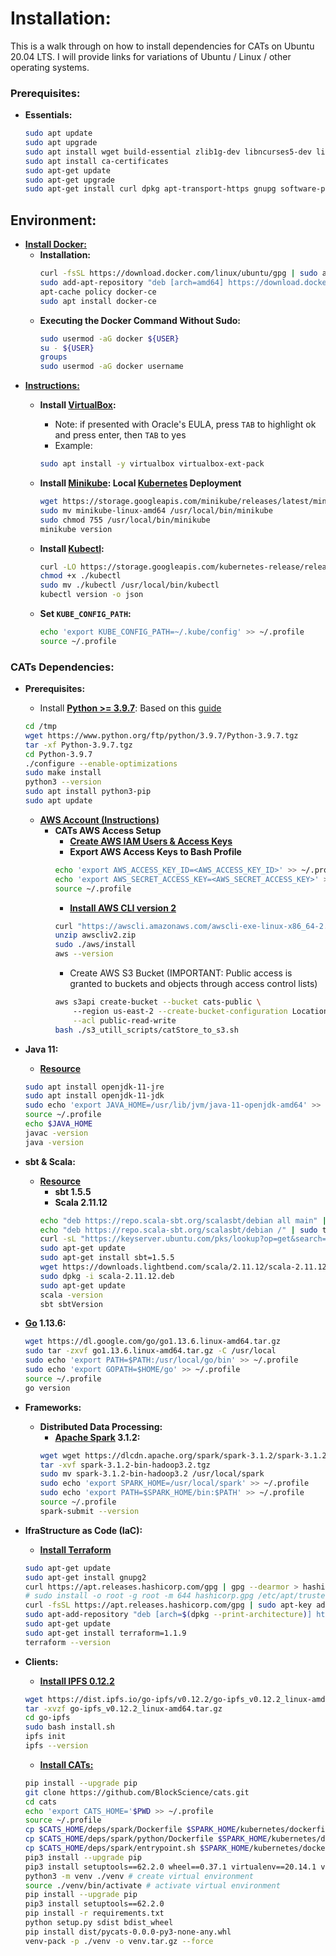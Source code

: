 # Installation:
This is a walk through on how to install dependencies for CATs on Ubuntu 20.04 LTS. 
I will provide links for variations of Ubuntu / Linux / other operating systems.

### Prerequisites:
* **Essentials:**
  ```bash
  sudo apt update
  sudo apt upgrade
  sudo apt install wget build-essential zlib1g-dev libncurses5-dev libgdbm-dev libnss3-dev libssl-dev libreadline-dev libffi-dev
  sudo apt install ca-certificates
  sudo apt-get update
  sudo apt-get upgrade
  sudo apt-get install curl dpkg apt-transport-https gnupg software-properties-common git zlib1g-dev
  ```

## Environment:
* **[Install Docker:](https://www.digitalocean.com/community/tutorials/how-to-install-and-use-docker-on-ubuntu-20-04)**
  * **Installation:**
    ```bash
    curl -fsSL https://download.docker.com/linux/ubuntu/gpg | sudo apt-key add -
    sudo add-apt-repository "deb [arch=amd64] https://download.docker.com/linux/ubuntu focal stable"
    apt-cache policy docker-ce
    sudo apt install docker-ce
    ```
  * **Executing the Docker Command Without Sudo:**
    ```bash
    sudo usermod -aG docker ${USER}
    su - ${USER}
    groups
    sudo usermod -aG docker username
    ```
* [**Instructions:**](https://phoenixnap.com/kb/install-minikube-on-ubuntu)
  * **Install [VirtualBox](https://www.virtualbox.org/):**
    * Note: if presented with Oracle's EULA, press `TAB` to highlight ok and press enter, then `TAB` to yes
    * Example:  
    ```bash
    sudo apt install -y virtualbox virtualbox-ext-pack
    ```
    
  * **Install [Minikube](https://minikube.sigs.k8s.io/docs/): Local [Kubernetes](https://kubernetes.io/) Deployment**
    ```bash
    wget https://storage.googleapis.com/minikube/releases/latest/minikube-linux-amd64
    sudo mv minikube-linux-amd64 /usr/local/bin/minikube
    sudo chmod 755 /usr/local/bin/minikube
    minikube version
    ```
  * **Install [Kubectl](https://kubernetes.io/docs/tasks/tools/):**
    ```bash
    curl -LO https://storage.googleapis.com/kubernetes-release/release/`curl -s https://storage.googleapis.com/kubernetes-release/release/stable.txt`/bin/linux/amd64/kubectl
    chmod +x ./kubectl
    sudo mv ./kubectl /usr/local/bin/kubectl
    kubectl version -o json
    ```
  * **Set `KUBE_CONFIG_PATH`:**
    ```bash
    echo 'export KUBE_CONFIG_PATH=~/.kube/config' >> ~/.profile
    source ~/.profile
    ```

### CATs Dependencies:

* **Prerequisites:**
  * Install **[Python >= 3.9.7](https://www.python.org/downloads/release/python-397/)**: Based on this [guide](https://phoenixnap.com/kb/how-to-install-python-3-ubuntu#ftoc-heading-6)
  ```bash
  cd /tmp
  wget https://www.python.org/ftp/python/3.9.7/Python-3.9.7.tgz
  tar -xf Python-3.9.7.tgz
  cd Python-3.9.7
  ./configure --enable-optimizations
  sudo make install
  python3 --version
  sudo apt install python3-pip
  sudo apt update
  ```
  * [**AWS Account (Instructions)**](https://aws.amazon.com/premiumsupport/knowledge-center/create-and-activate-aws-account/)
    * **CATs AWS Access Setup**
      * [**Create AWS IAM Users & Access Keys**](https://aws.amazon.com/premiumsupport/knowledge-center/create-access-key/)
      * **Export AWS Access Keys to Bash Profile**
      ```bash
      echo 'export AWS_ACCESS_KEY_ID=<AWS_ACCESS_KEY_ID>' >> ~/.profile
      echo 'export AWS_SECRET_ACCESS_KEY=<AWS_SECRET_ACCESS_KEY>' >> ~/.profile
      source ~/.profile
      ```
      * [**Install AWS CLI version 2**](https://docs.aws.amazon.com/cli/latest/userguide/getting-started-version.html)
      ```bash
      curl "https://awscli.amazonaws.com/awscli-exe-linux-x86_64-2.0.30.zip" -o "awscliv2.zip"
      unzip awscliv2.zip
      sudo ./aws/install
      aws --version
      ```
      * Create AWS S3 Bucket (IMPORTANT: Public access is granted to buckets and objects through access control lists)
      ```bash
      aws s3api create-bucket --bucket cats-public \ 
          --region us-east-2 --create-bucket-configuration LocationConstraint=us-east-2 \
          --acl public-read-write
      bash ./s3_utill_scripts/catStore_to_s3.sh
      ```

* **Java 11:**
  * [**Resource**](https://www.digitalocean.com/community/tutorials/how-to-install-java-with-apt-on-ubuntu-20-04)
  ```bash
  sudo apt install openjdk-11-jre
  sudo apt install openjdk-11-jdk
  sudo echo 'export JAVA_HOME=/usr/lib/jvm/java-11-openjdk-amd64' >> ~/.profile
  source ~/.profile
  echo $JAVA_HOME
  javac -version
  java -version
  ```
* **sbt & Scala:**
  * [**Resource**](https://www.scala-sbt.org/download.html?_ga=2.195232236.1901884640.1633358692-54053138.1633358495)
    * **sbt 1.5.5**
    * **Scala 2.11.12**
    ```bash
    echo "deb https://repo.scala-sbt.org/scalasbt/debian all main" | sudo tee /etc/apt/sources.list.d/sbt.list
    echo "deb https://repo.scala-sbt.org/scalasbt/debian /" | sudo tee /etc/apt/sources.list.d/sbt_old.list
    curl -sL "https://keyserver.ubuntu.com/pks/lookup?op=get&search=0x2EE0EA64E40A89B84B2DF73499E82A75642AC823" | sudo apt-key add
    sudo apt-get update
    sudo apt-get install sbt=1.5.5
    wget https://downloads.lightbend.com/scala/2.11.12/scala-2.11.12.deb
    sudo dpkg -i scala-2.11.12.deb
    sudo apt-get update
    scala -version
    sbt sbtVersion
    ```
* **[Go](https://go.dev/dl/) 1.13.6:**
    ```bash
    wget https://dl.google.com/go/go1.13.6.linux-amd64.tar.gz
    sudo tar -zxvf go1.13.6.linux-amd64.tar.gz -C /usr/local
    sudo echo 'export PATH=$PATH:/usr/local/go/bin' >> ~/.profile
    sudo echo 'export GOPATH=$HOME/go' >> ~/.profile
    source ~/.profile
    go version
    ```
* **Frameworks:**
  * **Distributed Data Processing:**
      * **[Apache Spark](https://spark.apache.org/) 3.1.2:**
      ```bash
      wget wget https://dlcdn.apache.org/spark/spark-3.1.2/spark-3.1.2-bin-hadoop3.2.tgz
      tar -xvf spark-3.1.2-bin-hadoop3.2.tgz
      sudo mv spark-3.1.2-bin-hadoop3.2 /usr/local/spark
      sudo echo 'export SPARK_HOME=/usr/local/spark' >> ~/.profile
      sudo echo 'export PATH=$SPARK_HOME/bin:$PATH' >> ~/.profile
      source ~/.profile
      spark-submit --version
      ```
* **IfraStructure as Code (IaC):**
  * [**Install Terraform**](https://learn.hashicorp.com/tutorials/terraform/install-cli)
  ```bash
  sudo apt-get update
  sudo apt-get install gnupg2
  curl https://apt.releases.hashicorp.com/gpg | gpg --dearmor > hashicorp.gpg
  # sudo install -o root -g root -m 644 hashicorp.gpg /etc/apt/trusted.gpg.d/
  curl -fsSL https://apt.releases.hashicorp.com/gpg | sudo apt-key add -
  sudo apt-add-repository "deb [arch=$(dpkg --print-architecture)] https://apt.releases.hashicorp.com $(lsb_release -cs) main"
  sudo apt-get update 
  sudo apt-get install terraform=1.1.9
  terraform --version
  ```
* **Clients:**
  * [**Install IPFS 0.12.2**](https://docs.ipfs.io/install/command-line/)
  ```bash
  wget https://dist.ipfs.io/go-ipfs/v0.12.2/go-ipfs_v0.12.2_linux-amd64.tar.gz
  tar -xvzf go-ipfs_v0.12.2_linux-amd64.tar.gz
  cd go-ipfs
  sudo bash install.sh
  ipfs init
  ipfs --version
  ```
  * [**Install CATs:**](https://github.com/BlockScience/cats)
  ```bash
  pip install --upgrade pip
  git clone https://github.com/BlockScience/cats.git
  cd cats
  echo 'export CATS_HOME='$PWD >> ~/.profile
  source ~/.profile
  cp $CATS_HOME/deps/spark/Dockerfile $SPARK_HOME/kubernetes/dockerfiles/spark/Dockerfile
  cp $CATS_HOME/deps/spark/python/Dockerfile $SPARK_HOME/kubernetes/dockerfiles/spark/bindings/python/Dockerfile
  cp $CATS_HOME/deps/spark/entrypoint.sh $SPARK_HOME/kubernetes/dockerfiles/spark/entrypoint.sh
  pip3 install --upgrade pip
  pip3 install setuptools==62.2.0 wheel==0.37.1 virtualenv==20.14.1 venv-pack==0.2.0
  python3 -m venv ./venv # create virtual environment
  source ./venv/bin/activate # activate virtual environment
  pip install --upgrade pip
  pip3 install setuptools==62.2.0
  pip install -r requirements.txt
  python setup.py sdist bdist_wheel
  pip install dist/pycats-0.0.0-py3-none-any.whl
  venv-pack -p ./venv -o venv.tar.gz --force
  ```
